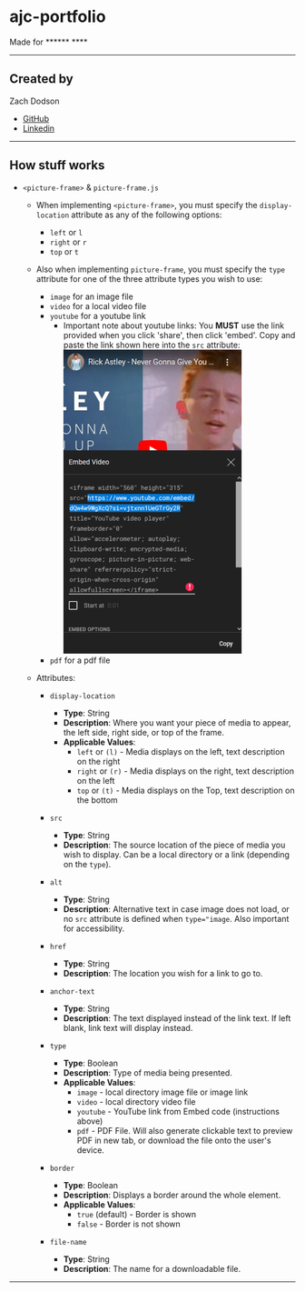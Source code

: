 # ajc-portfolio

Made for ****** ****

---

## Created by

Zach Dodson

* [GitHub](https://github.com/zdodson21)
* [Linkedin](https://www.linkedin.com/in/zach-dodson-psu/)

---

## How stuff works

* `<picture-frame>` & `picture-frame.js`
  * When implementing `<picture-frame>`, you must specify the `display-location` attribute as any of the following options:
    * `left` or `l`
    * `right` or `r`
    * `top` or `t`

  * Also when implementing `picture-frame`, you must specify the `type` attribute for one of the three attribute types you wish to use:
    * `image` for an image file
    * `video` for a local video file
    * `youtube` for a youtube link
      * Important note about youtube links: You **MUST** use the link provided when you click 'share', then click 'embed'. Copy and paste the link shown here into the `src` attribute: ![Look for the text "src", and copy the link quoted within it. DO NOT COPY THE QUOTES!](./assets/images/README-assets/youtube-link-resize-60.png)
    * `pdf` for a pdf file

  * Attributes:
    * `display-location`
      * **Type**: String
      * **Description**: Where you want your piece of media to appear, the left side, right side, or top of the frame.
      * **Applicable Values**:
        * `left` or `(l)` - Media displays on the left, text description on the right
        * `right` or `(r)` - Media displays on the right, text description on the left
        * `top` or `(t)` - Media displays on the Top, text description on the bottom

    * `src`
      * **Type**: String
      * **Description**: The source location of the piece of media you wish to display. Can be a local directory or a link (depending on the `type`).

    * `alt`
      * **Type**: String
      * **Description**: Alternative text in case image does not load, or no `src` attribute is defined when `type="image`. Also important for accessibility.

    * `href`
      * **Type**: String
      * **Description**: The location you wish for a link to go to.

    * `anchor-text`
      * **Type**: String
      * **Description**: The text displayed instead of the link text. If left blank, link text will display instead.

    * `type`
      * **Type**: Boolean
      * **Description**: Type of media being presented.
      * **Applicable Values**:
        * `image` - local directory image file or image link
        * `video` - local directory video file
        * `youtube` - YouTube link from Embed code (instructions above)
        * `pdf` - PDF File. Will also generate clickable text to preview PDF in new tab, or download the file onto the user's device.

    * `border`
      * **Type**: Boolean
      * **Description**: Displays a border around the whole element.
      * **Applicable Values**:
        * `true` (default) - Border is shown
        * `false` - Border is not shown

    * `file-name`
      * **Type**: String
      * **Description**: The name for a downloadable file.

---
